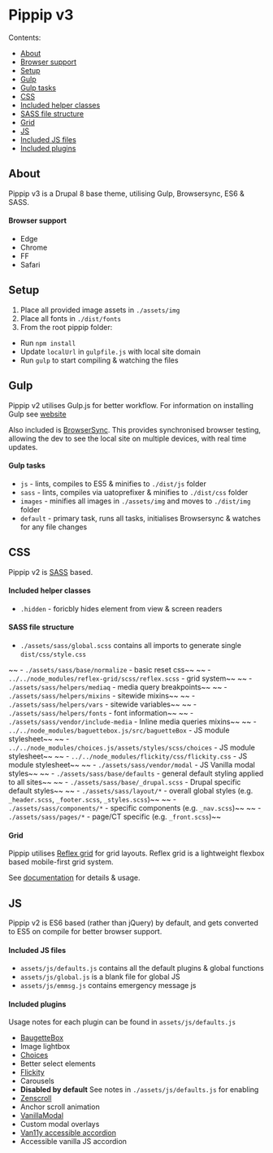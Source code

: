 # Pippip v3

Contents:

- [About](#About)
- [Browser support](#browser-support)
- [Setup](#setup)
- [Gulp](#Gulp)
- [Gulp tasks](#Gulp-tasks)
- [CSS](#css)
- [Included helper classes](#included-helper-classes)
- [SASS file structure](#sass-file-structure)
- [Grid](#grid)
- [JS](#js)
- [Included JS files](#included-js-files)
- [Included plugins](#included-plugins)

## About

Pippip v3 is a Drupal 8 base theme, utilising Gulp, Browsersync, ES6 & SASS.

#### Browser support

- Edge
- Chrome
- FF
- Safari

## Setup

1. Place all provided image assets in `./assets/img`
1. Place all fonts in `./dist/fonts`
1. From the root pippip folder:

- Run `npm install`
- Update `localUrl` in `gulpfile.js` with local site domain
- Run `gulp` to start compiling & watching the files

## Gulp

Pippip v2 utilises Gulp.js for better workflow. For information on installing Gulp see [website](https://gulpjs.com/)

Also included is [BrowserSync](https://browsersync.io/). This provides synchronised browser testing, allowing the dev to see the local site on multiple devices, with real time updates.

#### Gulp tasks

- `js` - lints, compiles to ES5 & minifies to `./dist/js` folder
- `sass` - lints, compiles via uatoprefixer & minifies to `./dist/css` folder
- `images` - minifies all images in `./assets/img` and moves to `./dist/img` folder
- `default` - primary task, runs all tasks, initialises Browsersync & watches for any file changes

## CSS

Pippip v2 is [SASS](https://sass-lang.com) based.

#### Included helper classes

- `.hidden` - foricbly hides element from view & screen readers

#### SASS file structure

- `./assets/sass/global.scss` contains all imports to generate single `dist/css/style.css`

~~ - `./assets/sass/base/normalize` - basic reset css~~
~~ - `../../node_modules/reflex-grid/scss/reflex.scss` - grid system~~
~~ - `./assets/sass/helpers/mediaq` - media query breakpoints~~
~~ - `./assets/sass/helpers/mixins` - sitewide mixins~~
~~ - `./assets/sass/helpers/vars` - sitewide variables~~
~~ - `./assets/sass/helpers/fonts` - font information~~
~~ - `./assets/sass/vendor/include-media` - Inline media queries mixins~~
~~ - `../../node_modules/baguettebox.js/src/baguetteBox` - JS module stylesheet~~
~~ - `../../node_modules/choices.js/assets/styles/scss/choices` - JS module stylesheet~~
~~ - `../../node_modules/flickity/css/flickity.css` - JS module stylesheet~~
~~ - `./assets/sass/vendor/modal` - JS Vanilla modal styles~~
~~ - `./assets/sass/base/defaults` - general default styling applied to all sites~~
~~ - `./assets/sass/base/_drupal.scss` - Drupal specific default styles~~
~~ - `./assets/sass/layout/*` - overall global styles (e.g. `_header.scss`, `_footer.scss`, `_styles.scss`)~~
~~ - `./assets/sass/components/*` - specific components (e.g. `_nav.scss`)~~
~~ - `./assets/sass/pages/*` - page/CT specific (e.g. `_front.scss`)~~

#### Grid

Pippip utilises [Reflex grid](http://reflexgrid.com/docs/) for grid layouts. Reflex grid is a lightweight flexbox based mobile-first grid system.

See [documentation](http://reflexgrid.com/docs/) for details & usage.

## JS

Pippip v2 is ES6 based (rather than jQuery) by default, and gets converted to ES5 on compile for better browser support.

#### Included JS files

- `assets/js/defaults.js` contains all the default plugins & global functions
- `assets/js/global.js` is a blank file for global JS
- `assets/js/emmsg.js` contains emergency message js

#### Included plugins

Usage notes for each plugin can be found in `assets/js/defaults.js`

- [BaugetteBox](https://www.npmjs.com/package/baguettebox.js)
- Image lightbox
- [Choices](https://www.npmjs.com/package/choices.js)
- Better select elements
- [Flickity](https://www.npmjs.com/package/flickity)
- Carousels
- **Disabled by default** See notes in `./assets/js/defaults.js` for enabling
- [Zenscroll](https://github.com/zengabor/zenscroll)
- Anchor scroll animation
- [VanillaModal](https://www.npmjs.com/package/vanilla-modal)
- Custom modal overlays
- [Van11y accessible accordion](https://github.com/nico3333fr/van11y-accessible-accordion-aria)
- Accessible vanilla JS accordion
